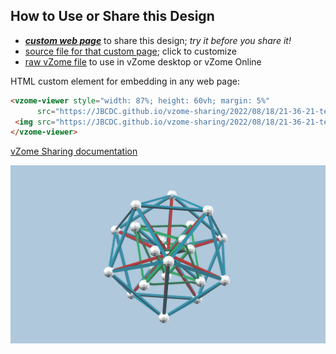 
## How to Use or Share this Design

 - [***custom web page***][post] to share this design; *try it before you share it!*
 - [source file for that custom page][source]; click to customize
 - [raw vZome file][raw] to use in vZome desktop or vZome Online
 
 HTML custom element for embedding in any web page:
 ```html
<vzome-viewer style="width: 87%; height: 60vh; margin: 5%"
       src="https://JBCDC.github.io/vzome-sharing/2022/08/18/21-36-21-tetraoctadode/tetraoctadode.vZome" >
  <img src="https://JBCDC.github.io/vzome-sharing/2022/08/18/21-36-21-tetraoctadode/tetraoctadode.png" />
</vzome-viewer>
 ```

[vZome Sharing documentation](https://vzome.github.io/vzome/sharing.html#how-it-works)

![Image](<tetraoctadode.png>)


[post]: <https://JBCDC.github.io/vzome-sharing/2022/08/18/tetraoctadode-21-36-21.html>
[source]: <https://github.com/JBCDC/vzome-sharing/edit/main/_posts/2022-08-18-tetraoctadode-21-36-21.md>
[raw]: <https://raw.githubusercontent.com/JBCDC/vzome-sharing/main/2022/08/18/21-36-21-tetraoctadode/tetraoctadode.vZome>
